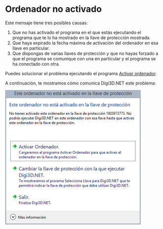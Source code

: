 # Ordenador no activado

Este mensaje tiene tres posibles causas:

1. Que no has activado el programa en el que estás ejecutando el programa que te lo ha mostrado en la llave de protección mostrada.
2. Que haya expirado la fecha máxima de activación del ordenador en esa llave en particular.
3. Que dispongas de varias llaves de protección y que no hayas forzado a que el programa se comunique con una en particular y el programa se ha conectado con otra.

Puedes solucionar el problema ejecutando el programa [Activar ordenador](/acerca-llaves-proteccion/programas-relacionados-con-licencias-y-llaves-de-proteccion/activar-ordenador.md).

A continuación, te mostramos cómo comunica Digi3D.NET este problema:

![Cuadro de diálogo indicando que el ordenador no está activado en la llave de protección](../../.gitbook/assets/este-ordenador-no-esta-activado-en-la-llave-de-proteccion.png)
